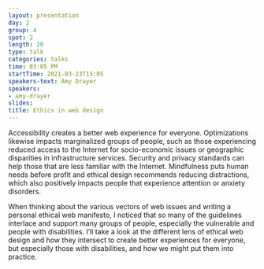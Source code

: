 ```yaml
---
layout: presentation
day: 2
group: 4
spot: 2
length: 20
type: talk
categories: talks
time: 03:05 PM
startTime: 2021-03-23T15:05
speakers-text: Amy Drayer
speakers:
- amy-drayer
slides: 
title: Ethics in web design
---
```

<p>Accessibility creates a better web experience for everyone. Optimizations likewise impacts marginalized groups of people, such as those experiencing reduced access to the Internet for socio-economic issues or geographic disparities in infrastructure services. Security and privacy standards can help those that are less familiar with the Internet. Mindfulness puts human needs before profit and ethical design recommends reducing distractions, which also positively impacts people that experience attention or anxiety disorders.</p><p></p><p>When thinking about the various vectors of web issues and writing a personal ethical web manifesto, I noticed that so many of the guidelines interlace and support many groups of people, especially the vulnerable and people with disabilities. I’ll take a look at the different lens of ethical web design and how they intersect to create better experiences for everyone, but especially those with disabilities, and how we might put them into practice.</p>